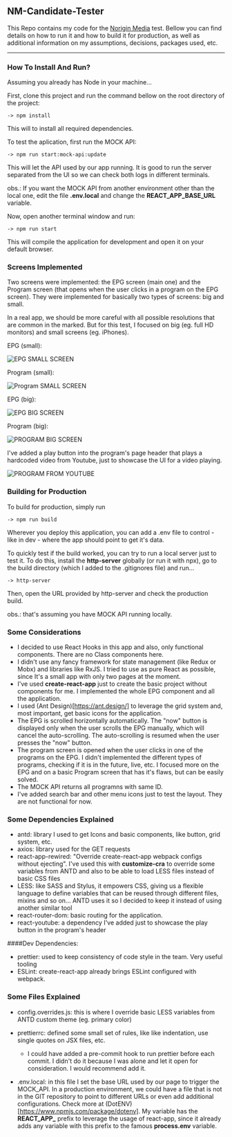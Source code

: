 ## NM-Candidate-Tester
This Repo contains my code for the [Norigin Media](https://https://noriginmedia.com) test. Bellow you can find details on how to run it and how to build it for production, as well as additional information on my assumptions, decisions, packages used, etc.

---

### How To Install And Run?
Assuming you already has Node in your machine...

First, clone this project and run the command bellow on the root directory of the project:

```
-> npm install 
```

This will to install all required dependencies.

To test the aplication, first run the MOCK API:

```
-> npm run start:mock-api:update
```

This will let the API used by our app running. It is good to run the server separated from the UI so we can check both logs in different terminals.

obs.: If you want the MOCK API from another environment other than the local one, edit the file **.env.local** and change the **REACT_APP_BASE_URL** variable.

Now, open another terminal window and run:

```
-> npm run start
```

This will compile the application for development and open it on your default browser.


### Screens Implemented

Two screens were implemented: the EPG screen (main one) and the Program screen (that opens when the user clicks in a program on the EPG screen). They were implemented for basically two types of screens: big and small.

In a real app, we should be more careful with all possible resolutions that are common in the marked. But for this test, I focused on big (eg. full HD monitors) and small screens (eg. iPhones).

EPG (small):

![EPG SMALL SCREEN](https://github.com/c33k/nm-candidate-tester/blob/master/mockups/implemented/epg_small_screen.png)

Program (small):

![Program SMALL SCREEN](https://github.com/c33k/nm-candidate-tester/blob/master/mockups/implemented/program_small_screen.png)

EPG (big):

![EPG BIG SCREEN](https://github.com/c33k/nm-candidate-tester/blob/master/mockups/implemented/epg_big_screen.png)

Program (big):

![PROGRAM BIG SCREEN](https://github.com/c33k/nm-candidate-tester/blob/master/mockups/implemented/program_big_screen.png)

I've added a play button into the program's page header that plays a hardcoded video from Youtube, just to showcase the UI for a video playing.

![PROGRAM FROM YOUTUBE](https://github.com/c33k/nm-candidate-tester/blob/master/mockups/implemented/youtube-sample.png)


### Building for Production

To build for production, simply run 

```
-> npm run build
```

Wherever you deploy this application, you can add a .env file to control - like in dev - where the app should point to get it's data.

To quickly test if the build worked, you can try to run a local server just to test it. 
To do this, install the **http-server** globally (or run it with npx), go to the build directory (which I added to the .gitignores file) and run...

```
-> http-server
```

Then, open the URL provided by http-server and check the production build.

obs.: that's assuming you have MOCK API running locally.


### Some Considerations
* I decided to use React Hooks in this app and also, only functional components. There are no Class components here.
* I didn't use any fancy framework for state management (like Redux or Mobx) and libraries like RxJS. I tried to use as pure React as possible, since It's a small app with only two pages at the moment. 
* I've used **create-react-app** just to create the basic project without components for me. I implemented the whole EPG component and all the application.
* I used (Ant Design)[https://ant.design/] to leverage the grid system and, most important, get basic icons for the application.
* The EPG is scrolled horizontally automatically. The "now" button is displayed only when the user scrolls the EPG manually, which will cancel the auto-scrolling. The auto-scrolling is resumed when the user presses the "now" button. 
* The program screen is opened when the user clicks in one of the programs on the EPG. I didn't implemented the different types of programs, checking if it is in the future, live, etc. I focused more on the EPG and on a basic Program screen that has it's flaws, but can be easily solved. 
* The MOCK API returns all programns with same ID. 
* I've added search bar and other menu icons just to test the layout. They are not functional for now.


### Some Dependencies Explained

  * antd: library I used to get Icons and basic components, like button, grid system, etc.   
  * axios: library used for the GET requests
  * react-app-rewired: "Override create-react-app webpack configs without ejecting". I've used this with **customize-cra** to override some variables from ANTD and also to be able to load LESS files instead of basic CSS files
  * LESS: like SASS and Stylus, it empowers CSS, giving us a flexible language to define variables that can be reused through different files, mixins and so on... ANTD uses it so I decided to keep it instead of using another similar tool
  * react-router-dom: basic routing for the application.
  * react-youtube: a dependency I've added just to showcase the play button in the program's header
  
####Dev Dependencies:
   * prettier: used to keep consistency of code style in the team. Very useful tooling
   * ESLint: create-react-app already brings ESLint configured with webpack.
  
  
### Some Files Explained

  * config.overrides.js: this is where I override basic LESS variables from ANTD custom theme (eg. primary color)
  * prettierrc: defined some small set of rules, like like indentation, use single quotes on JSX files, etc.
    * I could have added a pre-commit hook to run prettier before each commit. I didn't do it because I was alone and let it open for consideration. I would recommend add it.
    
  * .env.local: in this file I set the base URL used by our page to trigger the MOCK_API. In a production environment, we could have a file that is not in the GIT repository to point to different URLs or even add additional configurations. Check more at (DotENV)[https://www.npmjs.com/package/dotenv]. My variable has the **REACT_APP_** prefix to leverage the usage of react-app, since it already adds any variable with this prefix to the famous **process.env** variable. 
    

